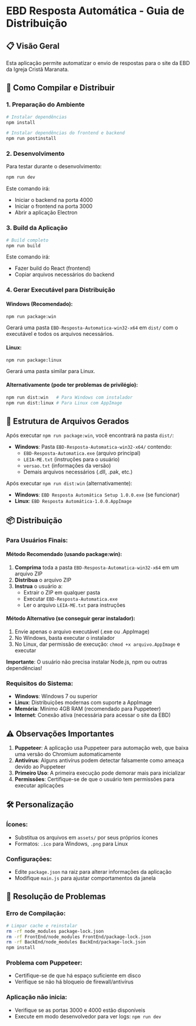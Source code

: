 # EBD Resposta Automática - Guia de Distribuição

## 📋 Visão Geral
Esta aplicação permite automatizar o envio de respostas para o site da EBD da Igreja Cristã Maranata.

## 🚀 Como Compilar e Distribuir

### 1. Preparação do Ambiente
```bash
# Instalar dependências
npm install

# Instalar dependências do frontend e backend
npm run postinstall
```

### 2. Desenvolvimento
Para testar durante o desenvolvimento:
```bash
npm run dev
```
Este comando irá:
- Iniciar o backend na porta 4000
- Iniciar o frontend na porta 3000
- Abrir a aplicação Electron

### 3. Build da Aplicação
```bash
# Build completo
npm run build
```
Este comando irá:
- Fazer build do React (frontend)
- Copiar arquivos necessários do backend

### 4. Gerar Executável para Distribuição

#### Windows (Recomendado):
```bash
npm run package:win
```
Gerará uma pasta `EBD-Resposta-Automatica-win32-x64` em `dist/` com o executável e todos os arquivos necessários.

#### Linux:
```bash
npm run package:linux
```
Gerará uma pasta similar para Linux.

#### Alternativamente (pode ter problemas de privilégio):
```bash
npm run dist:win   # Para Windows com instalador
npm run dist:linux # Para Linux com AppImage
```

## 📁 Estrutura de Arquivos Gerados

Após executar `npm run package:win`, você encontrará na pasta `dist/`:
- **Windows**: Pasta `EBD-Resposta-Automatica-win32-x64/` contendo:
  - `EBD-Resposta-Automatica.exe` (arquivo principal)
  - `LEIA-ME.txt` (instruções para o usuário)
  - `versao.txt` (informações da versão)
  - Demais arquivos necessários (.dll, .pak, etc.)

Após executar `npm run dist:win` (alternativamente):
- **Windows**: `EBD Resposta Automática Setup 1.0.0.exe` (se funcionar)
- **Linux**: `EBD Resposta Automática-1.0.0.AppImage`

## 📦 Distribuição

### Para Usuários Finais:

#### Método Recomendado (usando package:win):
1. **Comprima** toda a pasta `EBD-Resposta-Automatica-win32-x64` em um arquivo ZIP
2. **Distribua** o arquivo ZIP
3. **Instrua** o usuário a:
   - Extrair o ZIP em qualquer pasta
   - Executar `EBD-Resposta-Automatica.exe`
   - Ler o arquivo `LEIA-ME.txt` para instruções

#### Método Alternativo (se conseguir gerar instalador):
1. Envie apenas o arquivo executável (.exe ou .AppImage)
2. No Windows, basta executar o instalador
3. No Linux, dar permissão de execução: `chmod +x arquivo.AppImage` e executar

**Importante**: O usuário não precisa instalar Node.js, npm ou outras dependências!

### Requisitos do Sistema:
- **Windows**: Windows 7 ou superior
- **Linux**: Distribuições modernas com suporte a AppImage
- **Memória**: Mínimo 4GB RAM (recomendado para Puppeteer)
- **Internet**: Conexão ativa (necessária para acessar o site da EBD)

## ⚠️ Observações Importantes

1. **Puppeteer**: A aplicação usa Puppeteer para automação web, que baixa uma versão do Chromium automaticamente
2. **Antivírus**: Alguns antivírus podem detectar falsamente como ameaça devido ao Puppeteer
3. **Primeiro Uso**: A primeira execução pode demorar mais para inicializar
4. **Permissões**: Certifique-se de que o usuário tem permissões para executar aplicações

## 🛠️ Personalização

### Ícones:
- Substitua os arquivos em `assets/` por seus próprios ícones
- Formatos: `.ico` para Windows, `.png` para Linux

### Configurações:
- Edite `package.json` na raiz para alterar informações da aplicação
- Modifique `main.js` para ajustar comportamentos da janela

## 🔧 Resolução de Problemas

### Erro de Compilação:
```bash
# Limpar cache e reinstalar
rm -rf node_modules package-lock.json
rm -rf FrontEnd/node_modules FrontEnd/package-lock.json
rm -rf BackEnd/node_modules BackEnd/package-lock.json
npm install
```

### Problema com Puppeteer:
- Certifique-se de que há espaço suficiente em disco
- Verifique se não há bloqueio de firewall/antivírus

### Aplicação não inicia:
- Verifique se as portas 3000 e 4000 estão disponíveis
- Execute em modo desenvolvedor para ver logs: `npm run dev`